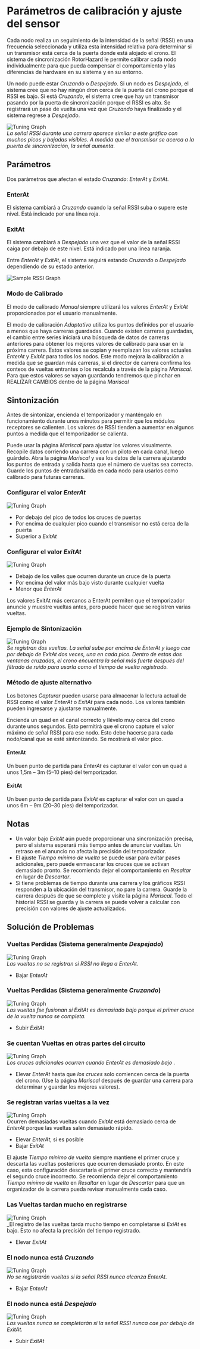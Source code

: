 # Parámetros de calibración y ajuste del sensor

Cada nodo realiza un seguimiento de la intensidad de la señal (RSSI) en una frecuencia seleccionada y utiliza esta intensidad relativa para determinar si un transmisor está cerca de la puerta donde está alojado el crono. El sistema de sincronización RotorHazard le permite calibrar cada nodo individualmente para que pueda compensar el comportamiento y las diferencias de hardware en su sistema y en su entorno.

Un nodo puede estar *Cruzando* o *Despejado*. Si un nodo es *Despejado*, el sistema cree que no hay ningún dron cerca de la puerta del crono porque el RSSI es bajo. Si está *Cruzando*, el sistema cree que hay un transmisor pasando por la puerta de sincronización porque el RSSI es alto. Se registrará un pase de vuelta una vez que *Cruzando* haya finalizado y el sistema regrese a *Despejado*.

![Tuning Graph](../img/Tuning%20Graph-06.svg)<br />
_La señal RSSI durante una carrera aparece similar a este gráfico con muchos picos y bajadas visibles. A medida que el transmisor se acerca a la puerta de sincronización, la señal aumenta._

## Parámetros
Dos parámetros que afectan el estado *Cruzando*: *EnterAt* y *ExitAt*.

### EnterAt
El sistema cambiará a *Cruzando* cuando la señal RSSI suba o supere este nivel. Está indicado por una línea roja.

### ExitAt
El sistema cambiará a *Despejado* una vez que el valor de la señal RSSI caiga por debajo de este nivel. Está indicado por una línea naranja.

Entre *EnterAt* y *ExitAt*, el sistema seguirá estando *Cruzando* o *Despejado* dependiendo de su estado anterior.

![Sample RSSI Graph](../img/Sample%20RSSI%20Graph.svg)

### Modo de Calibrado

El modo de calibrado *Manual* siempre utilizará los valores *EnterAt* y *ExitAt* proporcionados por el usuario manualmente.

El modo de calibración *Adaptativo* utiliza los puntos definidos por el usuario a menos que haya carreras guardadas. Cuando existen carreras guardadas, el cambio entre series iniciará una búsqueda de datos de carreras anteriores para obtener los mejores valores de calibrado para usar en la próxima carrera. Estos valores se copian y reemplazan los valores actuales *EnterAt* y *ExitAt* para todos los nodos. Este modo mejora la calibración a medida que se guardan más carreras, si el director de carrera confirma los conteos de vueltas entrantes o los recalcula a través de la página *Mariscal*. Para que estos valores se vayan guardando tendremos que pinchar en REALIZAR CAMBIOS dentro de la página *Mariscal*

## Sintonización
Antes de sintonizar, encienda el temporizador y manténgalo en funcionamiento durante unos minutos para permitir que los módulos receptores se calienten. Los valores de RSSI tienden a aumentar en algunos puntos a medida que el temporizador se calienta.

Puede usar la página *Mariscal* para ajustar los valores visualmente. Recopile datos corriendo una carrera con un piloto en cada canal, luego guárdelo. Abra la página *Mariscal* y vea los datos de la carrera ajustando los puntos de entrada y salida hasta que el número de vueltas sea correcto. Guarde los puntos de entrada/salida en cada nodo para usarlos como calibrado para futuras carreras.

### Configurar el valor *EnterAt*
![Tuning Graph](../img/Tuning%20Graph-10.svg)

* Por debajo del pico de todos los cruces de puertas
* Por encima de cualquier pico cuando el transmisor no está cerca de la puerta
* Superior a *ExitAt*

### Configurar el valor *ExitAt*
![Tuning Graph](../img/Tuning%20Graph-11.svg)

* Debajo de los valles que ocurren durante un cruce de la puerta
* Por encima del valor más bajo visto durante cualquier vuelta
* Menor que *EnterAt*

Los valores ExitAt más cercanos a EnterAt permiten que el temporizador anuncie y muestre vueltas antes, pero puede hacer que se registren varias vueltas.

### Ejemplo de Sintonización
![Tuning Graph](../img/Tuning%20Graph-01.svg)<br />
_Se registran dos vueltas. La señal sube por encima de *EnterAt* y luego cae por debajo de *ExitAt* dos veces, una en cada pico. Dentro de estas dos ventanas cruzadas, el crono encuentra la señal más fuerte después del filtrado de ruido para usarla como el tiempo de vuelta registrado._

### Método de ajuste alternativo

Los botones *Capturar* pueden usarse para almacenar la lectura actual de RSSI como el valor *EnterAt* o *ExitAt* para cada nodo. Los valores también pueden ingresarse y ajustarse manualmente.

Encienda un quad en el canal correcto y llévelo muy cerca del crono durante unos segundos. Esto permitirá que el crono capture el valor máximo de señal RSSI para ese nodo. Esto debe hacerse para cada nodo/canal que se esté sintonizando. Se mostrará el valor pico.

#### EnterAt
Un buen punto de partida para *EnterAt* es capturar el valor con un quad a unos 1,5m – 3m (5–10 pies) del temporizador.

#### ExitAt
Un buen punto de partida para *ExitAt* es capturar el valor con un quad a unos 6m – 9m (20–30 pies) del temporizador.

## Notas
* Un valor bajo *ExitAt* aún puede proporcionar una sincronización precisa, pero el sistema esperará más tiempo antes de anunciar vueltas. Un retraso en el anuncio no afecta la precisión del temporizador.
* El ajuste *Tiempo mínimo de vuelta* se puede usar para evitar pases adicionales, pero puede enmascarar los cruces que se activan demasiado pronto. Se recomienda dejar el comportamiento en *Resaltar* en lugar de *Descartar*.
* Si tiene problemas de tiempo durante una carrera y los gráficos RSSI responden a la ubicación del transmisor, no pare la carrera. Guarde la carrera después de que se complete y visite la página *Mariscal*. Todo el historial RSSI se guarda y la carrera se puede volver a calcular con precisión con valores de ajuste actualizados.

## Solución de Problemas

### Vueltas Perdidas (Sistema generalmente *Despejado*)
![Tuning Graph](../img/Tuning%20Graph-04.svg)<br />
_Las vueltas no se registran si RSSI no llega a EnterAt._
* Bajar *EnterAt*

### Vueltas Perdidas (Sistema generalmente *Cruzando*)
![Tuning Graph](../img/Tuning%20Graph-05.svg)<br />
_Las vueltas fse fusionan si *ExitAt* es demasiado bajo porque el primer cruce de la vuelta nunca se completa._
* Subir *ExitAt*

### Se cuentan Vueltas en otras partes del circuito
![Tuning Graph](../img/Tuning%20Graph-03.svg)<br />
_Los cruces adicionales ocurren cuando *EnterAt* es demasiado bajo ._
* Elevar *EnterAt* hasta que *los cruces* solo comiencen cerca de la puerta del crono. (Use la página *Mariscal* después de guardar una carrera para determinar y guardar los mejores valores).

### Se registran varias vueltas a la vez
![Tuning Graph](../img/Tuning%20Graph-02.svg)<br />
Ocurren demasiadas vueltas cuando *ExitAt* está demasiado cerca de *EnterAt* porque las vueltas salen demasiado rápido.
* Elevar *EnterAt*, si es posible
* Bajar *ExitAt*

El ajuste *Tiempo mínimo de vuelta* siempre mantiene el primer cruce y descarta las vueltas posteriores que ocurren demasiado pronto. En este caso, esta configuración descartaría el primer cruce correcto y mantendría el segundo cruce incorrecto. Se recomienda dejar el comportamiento *Tiempo mínimo de vuelta* en *Resaltar* en lugar de *Descartar* para que un organizador de la carrera pueda revisar manualmente cada caso.

### Las Vueltas tardan mucho en registrarse
![Tuning Graph](../img/Tuning%20Graph-09.svg)<br />
_El registro de las vueltas tarda mucho tiempo en completarse si *ExiAt* es bajo. Esto no afecta la precisión del tiempo registrado.
* Elevar *ExitAt*

### El nodo nunca está *Cruzando*
![Tuning Graph](../img/Tuning%20Graph-07.svg)<br />
_No se registrarán vueltas si la señal RSSI nunca alcanza *EnterAt*._
* Bajar *EnterAt*

### El nodo nunca está *Despejado*
![Tuning Graph](../img/Tuning%20Graph-08.svg)<br />
_Las vueltas nunca se completarán si la señal RSSI nunca cae por debajo de *ExitAt*._
* Subir *ExitAt*
